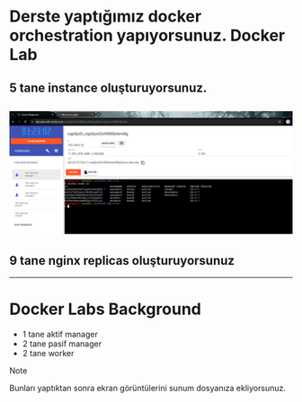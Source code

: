 # Derste yaptığımız docker orchestration yapıyorsunuz. Docker Lab

5 tane instance oluşturuyorsunuz.
---

![text](<../images/orchestration1.png>)
---

9 tane nginx replicas oluşturuyorsunuz
---





---


# Docker Labs Background

  - 1 tane aktif manager
  - 2 tane pasif manager
  - 2 tane worker


> [!NOTE]
  > Bunları yaptıktan sonra ekran görüntülerini sunum dosyanıza ekliyorsunuz.
